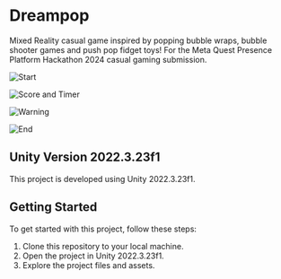 # Dreampop
 Mixed Reality casual game inspired by popping bubble wraps, bubble shooter games and push pop fidget toys!
 For the Meta Quest Presence Platform Hackathon 2024 casual gaming submission.

 ![Start](https://media.giphy.com/media/v1.Y2lkPTc5MGI3NjExN2FqdmY0NXdtdzA3eXJ6azRkeXBtcnRscmI1bHFnNTZveDJ4bWY3bCZlcD12MV9pbnRlcm5hbF9naWZfYnlfaWQmY3Q9Zw/PlHTKHVBqUUN1i8mFh/source.gif)

![Score and Timer](https://media.giphy.com/media/v1.Y2lkPTc5MGI3NjExdDFkcWlhZWV4aGJ1MnZ0MWNlcmc3a2xkbnQ0aDJ5Yng3dmp3dnN4bCZlcD12MV9pbnRlcm5hbF9naWZfYnlfaWQmY3Q9Zw/PmNiZ56SOTxq4jCCjK/giphy.gif)

![Warning](https://media.giphy.com/media/v1.Y2lkPTc5MGI3NjExc2liNHdhaTRncmRmbWRvZTYwM2JvZW95dWN1enowaGY1cDF6Y2MwbCZlcD12MV9pbnRlcm5hbF9naWZfYnlfaWQmY3Q9Zw/hMNIRVojENAs5r8TU4/giphy.gif)

![End](https://media.giphy.com/media/v1.Y2lkPTc5MGI3NjExY2t2NmtmNjhtcmdqb200dHV4dnNpZG1ianFjNmFkNTZic3k4aDZ2cSZlcD12MV9pbnRlcm5hbF9naWZfYnlfaWQmY3Q9Zw/VXR4imVY2yTfh9eia0/giphy.gif)

 
## Unity Version 2022.3.23f1

This project is developed using Unity 2022.3.23f1. 

## Getting Started

To get started with this project, follow these steps:

1. Clone this repository to your local machine.
2. Open the project in Unity 2022.3.23f1.
3. Explore the project files and assets.
